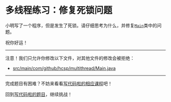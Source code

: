 # 多线程练习：修复死锁问题

小明写了一个程序，但是发生了死锁。请仔细思考为什么，并修复[`Main`]({targetUrl})类中的问题。

祝你好运！

-----
注意！我们只允许你修改以下文件，对其他文件的修改会被拒绝：
- [src/main/com/github/hcsp/multithread/Main.java](https://github.com/hcsp/fix-deadlock-issue/blob/master/src/main/com/github/hcsp/multithread/Main.java)
-----


完成题目有困难？不妨来看看[写代码啦的相应课程](https://xiedaimala.com/tasks/661cd7ab-7fea-47d0-8e11-555d6fca751d)吧！

回到[写代码啦的题目](https://xiedaimala.com/tasks/661cd7ab-7fea-47d0-8e11-555d6fca751d/quizzes/6c87ef57-7f06-4af2-9112-86dd27ff099d)，继续挑战！ 
